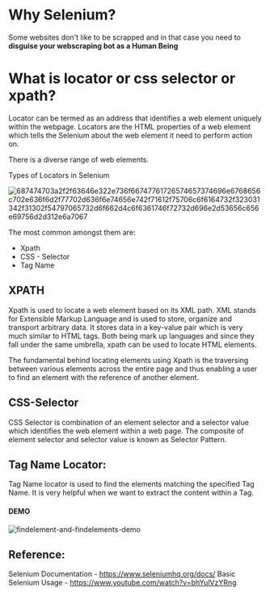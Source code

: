 # Why Selenium?
Some websites don't like to be scrapped and in that case you need to **disguise your webscraping bot as a Human Being**

# What is locator or css selector or xpath?

Locator can be termed as an address that identifies a web element uniquely within the webpage. Locators are the HTML properties of a web element which tells the Selenium about the web element it need to perform action on.

There is a diverse range of web elements. 

Types of Locators in Selenium

![687474703a2f2f63646e322e736f66747761726574657374696e6768656c702e636f6d2f77702d636f6e74656e742f71612f75706c6f6164732f323031342f31302f54797065732d6f662d4c6f6361746f72732d696e2d53656c656e69756d2d312e6a7067](https://user-images.githubusercontent.com/36659683/44990077-8c215d80-afad-11e8-8703-f0f1f5d7ab3d.jpg)

The most common amongst them are:
* Xpath
* CSS - Selector
* Tag Name

## XPATH

Xpath is used to locate a web element based on its XML path. XML stands for Extensible Markup Language and is used to store, organize and transport arbitrary data. It stores data in a key-value pair which is very much similar to HTML tags. Both being mark up languages and since they fall under the same umbrella, xpath can be used to locate HTML elements.

The fundamental behind locating elements using Xpath is the traversing between various elements across the entire page and thus enabling a user to find an element with the reference of another element.

## CSS-Selector

CSS Selector is combination of an element selector and a selector value which identifies the web element within a web page. The composite of element selector and selector value is known as Selector Pattern.

## Tag Name Locator:

Tag Name locator is used to find the elements matching the specified Tag Name. It is very helpful when we want to extract the content within a Tag.

#### DEMO
![findelement-and-findelements-demo](https://user-images.githubusercontent.com/36659683/44990638-436aa400-afaf-11e8-960b-8a4f92cb4841.gif)

## Reference:
Selenium Documentation - https://www.seleniumhq.org/docs/
Basic Selenium Usage - https://www.youtube.com/watch?v=bhYulVzYRng

